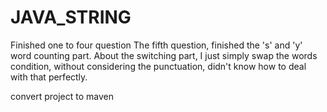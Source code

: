 # JAVA_STRING

Finished one to four question
The fifth question, finished the 's' and 'y' word counting part. About the switching part, I just simply swap the words condition, without considering the punctuation,
didn't know how to deal with that perfectly.

convert project to maven 